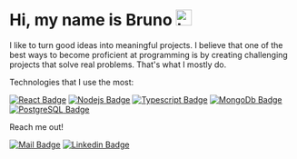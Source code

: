 # Hi, my name is Bruno <img src="https://user-images.githubusercontent.com/1303154/88677602-1635ba80-d120-11ea-84d8-d263ba5fc3c0.gif" width="28px" height="28px" alt="hi">

I like to turn good ideas into meaningful projects. I believe that one of the best ways to become proficient at programming is by creating challenging projects that solve real problems. That's what I mostly do.


Technologies that I use the most:

[![React Badge](https://img.shields.io/badge/-React-61DBFB?style=for-the-badge&labelColor=61DBFB&logo=react&logoColor=black)](#) [![Nodejs Badge](https://img.shields.io/badge/-Nodejs-339933?style=for-the-badge&labelColor=339933k&logo=node.js&logoColor=white)](#) [![Typescript Badge](https://img.shields.io/badge/-Typescript-007acc?style=for-the-badge&labelColor=007acck&logo=typescript&logoColor=white)](#) [![MongoDb Badge](https://img.shields.io/badge/-MongoDb-47A248?style=for-the-badge&labelColor=47A248&logo=mongodb&logoColor=white)](#) [![PostgreSQL Badge](https://img.shields.io/badge/-PostgreSQL-4169E1?style=for-the-badge&labelColor=4169E1&logo=postgresql&logoColor=white)](#)

Reach me out!

[![Mail Badge](https://img.shields.io/badge/-brunoqueiroz612-c0392b?style=flat&labelColor=c0392b&logo=gmail&logoColor=white)](mailto:brunoqueiroz612@gmail.com) [![Linkedin Badge](https://img.shields.io/badge/-Bruno%20Queiroz-0e76a8?style=flat&labelColor=0e76a8&logo=linkedin&logoColor=white)](https://www.linkedin.com/in/bruno-queiroz-dev/)
